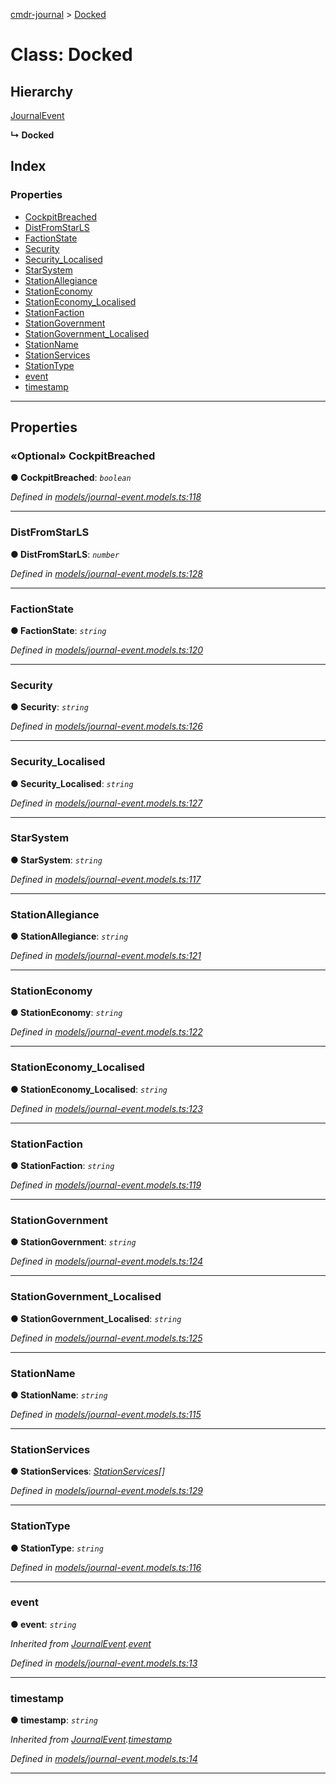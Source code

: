 [cmdr-journal](../README.md) > [Docked](../classes/docked.md)



# Class: Docked

## Hierarchy


 [JournalEvent](journalevent.md)

**↳ Docked**







## Index

### Properties

* [CockpitBreached](docked.md#cockpitbreached)
* [DistFromStarLS](docked.md#distfromstarls)
* [FactionState](docked.md#factionstate)
* [Security](docked.md#security)
* [Security_Localised](docked.md#security_localised)
* [StarSystem](docked.md#starsystem)
* [StationAllegiance](docked.md#stationallegiance)
* [StationEconomy](docked.md#stationeconomy)
* [StationEconomy_Localised](docked.md#stationeconomy_localised)
* [StationFaction](docked.md#stationfaction)
* [StationGovernment](docked.md#stationgovernment)
* [StationGovernment_Localised](docked.md#stationgovernment_localised)
* [StationName](docked.md#stationname)
* [StationServices](docked.md#stationservices)
* [StationType](docked.md#stationtype)
* [event](docked.md#event)
* [timestamp](docked.md#timestamp)



---
## Properties
<a id="cockpitbreached"></a>

### «Optional» CockpitBreached

**●  CockpitBreached**:  *`boolean`* 

*Defined in [models/journal-event.models.ts:118](https://github.com/chrisbruford/cmdr-journal/blob/1e4d048/src/models/journal-event.models.ts#L118)*





___

<a id="distfromstarls"></a>

###  DistFromStarLS

**●  DistFromStarLS**:  *`number`* 

*Defined in [models/journal-event.models.ts:128](https://github.com/chrisbruford/cmdr-journal/blob/1e4d048/src/models/journal-event.models.ts#L128)*





___

<a id="factionstate"></a>

###  FactionState

**●  FactionState**:  *`string`* 

*Defined in [models/journal-event.models.ts:120](https://github.com/chrisbruford/cmdr-journal/blob/1e4d048/src/models/journal-event.models.ts#L120)*





___

<a id="security"></a>

###  Security

**●  Security**:  *`string`* 

*Defined in [models/journal-event.models.ts:126](https://github.com/chrisbruford/cmdr-journal/blob/1e4d048/src/models/journal-event.models.ts#L126)*





___

<a id="security_localised"></a>

###  Security_Localised

**●  Security_Localised**:  *`string`* 

*Defined in [models/journal-event.models.ts:127](https://github.com/chrisbruford/cmdr-journal/blob/1e4d048/src/models/journal-event.models.ts#L127)*





___

<a id="starsystem"></a>

###  StarSystem

**●  StarSystem**:  *`string`* 

*Defined in [models/journal-event.models.ts:117](https://github.com/chrisbruford/cmdr-journal/blob/1e4d048/src/models/journal-event.models.ts#L117)*





___

<a id="stationallegiance"></a>

###  StationAllegiance

**●  StationAllegiance**:  *`string`* 

*Defined in [models/journal-event.models.ts:121](https://github.com/chrisbruford/cmdr-journal/blob/1e4d048/src/models/journal-event.models.ts#L121)*





___

<a id="stationeconomy"></a>

###  StationEconomy

**●  StationEconomy**:  *`string`* 

*Defined in [models/journal-event.models.ts:122](https://github.com/chrisbruford/cmdr-journal/blob/1e4d048/src/models/journal-event.models.ts#L122)*





___

<a id="stationeconomy_localised"></a>

###  StationEconomy_Localised

**●  StationEconomy_Localised**:  *`string`* 

*Defined in [models/journal-event.models.ts:123](https://github.com/chrisbruford/cmdr-journal/blob/1e4d048/src/models/journal-event.models.ts#L123)*





___

<a id="stationfaction"></a>

###  StationFaction

**●  StationFaction**:  *`string`* 

*Defined in [models/journal-event.models.ts:119](https://github.com/chrisbruford/cmdr-journal/blob/1e4d048/src/models/journal-event.models.ts#L119)*





___

<a id="stationgovernment"></a>

###  StationGovernment

**●  StationGovernment**:  *`string`* 

*Defined in [models/journal-event.models.ts:124](https://github.com/chrisbruford/cmdr-journal/blob/1e4d048/src/models/journal-event.models.ts#L124)*





___

<a id="stationgovernment_localised"></a>

###  StationGovernment_Localised

**●  StationGovernment_Localised**:  *`string`* 

*Defined in [models/journal-event.models.ts:125](https://github.com/chrisbruford/cmdr-journal/blob/1e4d048/src/models/journal-event.models.ts#L125)*





___

<a id="stationname"></a>

###  StationName

**●  StationName**:  *`string`* 

*Defined in [models/journal-event.models.ts:115](https://github.com/chrisbruford/cmdr-journal/blob/1e4d048/src/models/journal-event.models.ts#L115)*





___

<a id="stationservices"></a>

###  StationServices

**●  StationServices**:  *[StationServices](../enums/stationservices.md)[]* 

*Defined in [models/journal-event.models.ts:129](https://github.com/chrisbruford/cmdr-journal/blob/1e4d048/src/models/journal-event.models.ts#L129)*





___

<a id="stationtype"></a>

###  StationType

**●  StationType**:  *`string`* 

*Defined in [models/journal-event.models.ts:116](https://github.com/chrisbruford/cmdr-journal/blob/1e4d048/src/models/journal-event.models.ts#L116)*





___

<a id="event"></a>

###  event

**●  event**:  *`string`* 

*Inherited from [JournalEvent](journalevent.md).[event](journalevent.md#event)*

*Defined in [models/journal-event.models.ts:13](https://github.com/chrisbruford/cmdr-journal/blob/1e4d048/src/models/journal-event.models.ts#L13)*





___

<a id="timestamp"></a>

###  timestamp

**●  timestamp**:  *`string`* 

*Inherited from [JournalEvent](journalevent.md).[timestamp](journalevent.md#timestamp)*

*Defined in [models/journal-event.models.ts:14](https://github.com/chrisbruford/cmdr-journal/blob/1e4d048/src/models/journal-event.models.ts#L14)*





___


